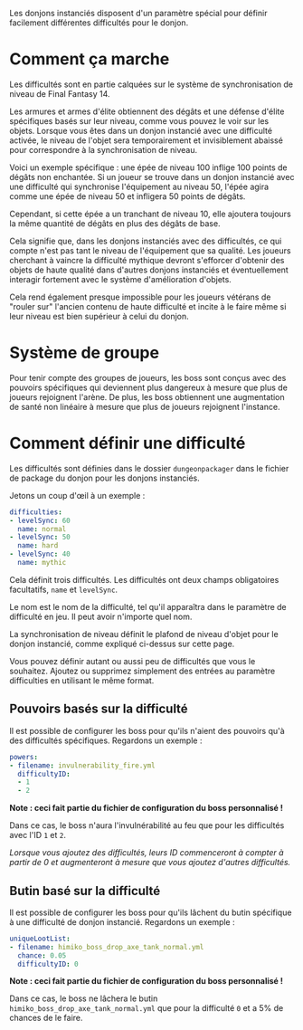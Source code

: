 Les donjons instanciés disposent d'un paramètre spécial pour définir facilement différentes difficultés pour le donjon.

# Comment ça marche

Les difficultés sont en partie calquées sur le système de synchronisation de niveau de Final Fantasy 14.

Les armures et armes d'élite obtiennent des dégâts et une défense d'élite spécifiques basés sur leur niveau, comme vous pouvez le voir sur les objets. Lorsque vous êtes dans un donjon instancié avec une difficulté activée, le niveau de l'objet sera temporairement et invisiblement abaissé pour correspondre à la synchronisation de niveau.

Voici un exemple spécifique : une épée de niveau 100 inflige 100 points de dégâts non enchantée. Si un joueur se trouve dans un donjon instancié avec une difficulté qui synchronise l'équipement au niveau 50, l'épée agira comme une épée de niveau 50 et infligera 50 points de dégâts.

Cependant, si cette épée a un tranchant de niveau 10, elle ajoutera toujours la même quantité de dégâts en plus des dégâts de base.

Cela signifie que, dans les donjons instanciés avec des difficultés, ce qui compte n'est pas tant le niveau de l'équipement que sa qualité. Les joueurs cherchant à vaincre la difficulté mythique devront s'efforcer d'obtenir des objets de haute qualité dans d'autres donjons instanciés et éventuellement interagir fortement avec le système d'amélioration d'objets.

Cela rend également presque impossible pour les joueurs vétérans de "rouler sur" l'ancien contenu de haute difficulté et incite à le faire même si leur niveau est bien supérieur à celui du donjon.

# Système de groupe

Pour tenir compte des groupes de joueurs, les boss sont conçus avec des pouvoirs spécifiques qui deviennent plus dangereux à mesure que plus de joueurs rejoignent l'arène. De plus, les boss obtiennent une augmentation de santé non linéaire à mesure que plus de joueurs rejoignent l'instance.

# Comment définir une difficulté

Les difficultés sont définies dans le dossier `dungeonpackager` dans le fichier de package du donjon pour les donjons instanciés.

Jetons un coup d'œil à un exemple :

```yml
difficulties:
- levelSync: 60
  name: normal
- levelSync: 50
  name: hard
- levelSync: 40
  name: mythic
```

Cela définit trois difficultés. Les difficultés ont deux champs obligatoires facultatifs, `name` et `levelSync`.

Le nom est le nom de la difficulté, tel qu'il apparaîtra dans le paramètre de difficulté en jeu. Il peut avoir n'importe quel nom.

La synchronisation de niveau définit le plafond de niveau d'objet pour le donjon instancié, comme expliqué ci-dessus sur cette page.

Vous pouvez définir autant ou aussi peu de difficultés que vous le souhaitez. Ajoutez ou supprimez simplement des entrées au paramètre difficulties en utilisant le même format.

## Pouvoirs basés sur la difficulté

Il est possible de configurer les boss pour qu'ils n'aient des pouvoirs qu'à des difficultés spécifiques. Regardons un exemple :

```yml
powers:
- filename: invulnerability_fire.yml
  difficultyID:
  - 1
  - 2
```

**Note : ceci fait partie du fichier de configuration du boss personnalisé !**

Dans ce cas, le boss n'aura l'invulnérabilité au feu que pour les difficultés avec l'ID `1` et `2`.

*Lorsque vous ajoutez des difficultés, leurs ID commenceront à compter à partir de 0 et augmenteront à mesure que vous ajoutez d'autres difficultés.*

## Butin basé sur la difficulté

Il est possible de configurer les boss pour qu'ils lâchent du butin spécifique à une difficulté de donjon instancié. Regardons un exemple :

```yml
uniqueLootList:
- filename: himiko_boss_drop_axe_tank_normal.yml
  chance: 0.05
  difficultyID: 0
```

**Note : ceci fait partie du fichier de configuration du boss personnalisé !**

Dans ce cas, le boss ne lâchera le butin `himiko_boss_drop_axe_tank_normal.yml` que pour la difficulté `0` et a 5% de chances de le faire.